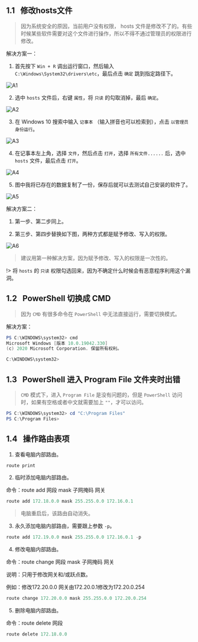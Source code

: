 
## 1.1 &nbsp;&nbsp;修改hosts文件

> 因为系统安全的原因，当前用户没有权限， hosts 文件是修改不了的。有些时候某些软件需要对这个文件进行操作，所以不得不通过管理员的权限进行修改。

解决方案一：

1. 首先按下 `Win + R` 调出运行窗口，然后输入 `C:\Windows\System32\drivers\etc`，最后点击 `确定` 跳到指定路径下。

![A1](../images/A1.png)

2. 选中 `hosts` 文件后，右键 `属性`，将 `只读` 的勾取消掉，最后 `确定`。

![A2](../images/A2.png ':size=444.75*497.25')

3. 在 Windows 10 搜索中输入 `记事本` （输入拼音也可以检索到），点击 `以管理员身份运行`。

![A3](../images/A3.png ':size=587.25*479.25')

4. 在记事本左上角，选择 `文件`，然后点击 `打开`，选择 `所有文件......` 后，选中 `hosts` 文件，最后点击 `打开`。

![A4](../images/A4.png ':size=715.5*482.25')

5. 图中我将已存在的数据复制了一份，保存后就可以去测试自己安装的软件了。

![A5](../images/A5.png ':size=648*482.25')

解决方案二：

1. 第一步、第二步同上。

2. 第三步、第四步替换如下图，两种方式都是赋予修改、写入的权限。

![A6](../images/A6.png ':size=654*488.25')

> 建议用第一种解决方案，因为赋予修改、写入的权限是一次性的。

!> 将 `hosts` 的 `只读` 权限勾选回来，因为不确定什么时候会有恶意程序利用这个漏洞。

## 1.2 &nbsp;&nbsp;PowerShell 切换成 CMD

> 因为 `CMD` 有很多命令在 `PowerShell` 中无法直接运行，需要切换模式。

解决方案：

```powershell
PS C:\WINDOWS\system32> cmd
Microsoft Windows [版本 10.0.19042.330]
(c) 2020 Microsoft Corporation. 保留所有权利。

C:\WINDOWS\system32>
```

## 1.3 &nbsp;&nbsp;PowerShell 进入 Program File 文件夹时出错

> `CMD` 模式下，进入 `Program File` 是没有问题的，但是 `PowerShell` 访问时，如果有空格或者中文就需要加上 `""`，才可以访问。

```powershell
PS C:\WINDOWS\system32> cd "C:\Program Files"
PS C:\Program Files>
```

## 1.4 &nbsp;&nbsp;操作路由表项

1. 查看电脑内部路由。

```powershell
route print
```

2. 临时添加电脑内部路由。

命令：route add 网段 mask 子网掩码 网关

```powershell
route add 172.18.0.0 mask 255.255.0.0 172.16.0.1
```

> 电脑重启后，该路由自动消失。

3. 永久添加电脑内部路由，需要跟上参数 `-p`。

```powershell
route add 172.19.0.0 mask 255.255.0.0 172.16.0.1 -p
```

4. 修改电脑内部路由。

命令：route change 网段 mask 子网掩码 网关

说明：只用于修改网关和/或跃点数。

例如：修改172.20.0.0 网关由172.20.0.1修改为172.20.0.254

```powershell
route change 172.20.0.0 mask 255.255.0.0 172.20.0.254
```

5. 删除电脑内部路由。

命令：route delete 网段

```powershell
route delete 172.18.0.0
```